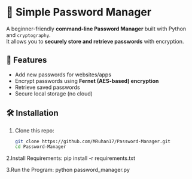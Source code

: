 # 🔐 Simple Password Manager

A beginner-friendly **command-line Password Manager** built with Python and `cryptography`.  
It allows you to **securely store and retrieve passwords** with encryption.

## 🚀 Features
- Add new passwords for websites/apps
- Encrypt passwords using **Fernet (AES-based) encryption**
- Retrieve saved passwords
- Secure local storage (no cloud)

## 🛠 Installation
1. Clone this repo:
   ```bash
   git clone https://github.com/MRuhan17/Password-Manager.git
   cd Password-Manager

2.Install Requirements:
  pip install -r requirements.txt

3.Run the Program:
 python password_manager.py
 
